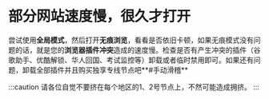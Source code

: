 # 部分网站速度慢，很久才打开

尝试使用**全局模式**，然后打开**无痕浏览**，看看是否依旧卡顿，如果无痕模式没有问题的话，就是您的**浏览器插件冲突**造成的速度慢。检查是否有产生冲突的插件（谷歌助手、优酷解锁、华人回国、考试监控等）卸载或者临时禁用即可。如果还有问题，卸载全部插件并且购买独享专线节点吧**#手动滑稽**


:::caution
请各位自觉不要挤在每个地区的1、2号节点上，不然可能造成拥挤。
:::